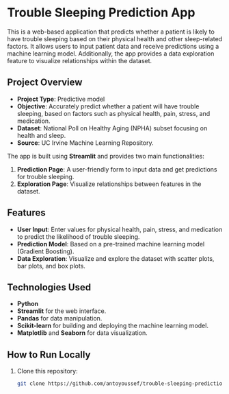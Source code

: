 # Trouble Sleeping Prediction App

This is a web-based application that predicts whether a patient is likely to have trouble sleeping based on their physical health and other sleep-related factors. It allows users to input patient data and receive predictions using a machine learning model. Additionally, the app provides a data exploration feature to visualize relationships within the dataset.

## Project Overview

- **Project Type**: Predictive model
- **Objective**: Accurately predict whether a patient will have trouble sleeping, based on factors such as physical health, pain, stress, and medication.
- **Dataset**: National Poll on Healthy Aging (NPHA) subset focusing on health and sleep.
- **Source**: UC Irvine Machine Learning Repository.
  
The app is built using **Streamlit** and provides two main functionalities:
1. **Prediction Page**: A user-friendly form to input data and get predictions for trouble sleeping.
2. **Exploration Page**: Visualize relationships between features in the dataset.

## Features

- **User Input**: Enter values for physical health, pain, stress, and medication to predict the likelihood of trouble sleeping.
- **Prediction Model**: Based on a pre-trained machine learning model (Gradient Boosting).
- **Data Exploration**: Visualize and explore the dataset with scatter plots, bar plots, and box plots.

## Technologies Used

- **Python**
- **Streamlit** for the web interface.
- **Pandas** for data manipulation.
- **Scikit-learn** for building and deploying the machine learning model.
- **Matplotlib** and **Seaborn** for data visualization.

## How to Run Locally

1. Clone this repository:
   ```bash
   git clone https://github.com/antoyoussef/trouble-sleeping-prediction-app.git
